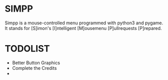 # SIMPP
Simpp is a mouse-controlled menu programmed with python3 and pygame. It stands for [S]imon's [I]ntelligent [M]ousemenu [P]ullrequests [P]repared.

# TODOLIST
- Better Button Graphics
- Complete the Credits
- 
